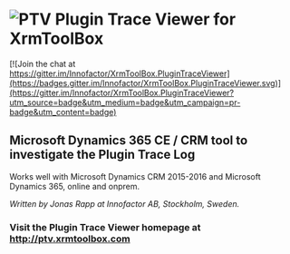 # ![PTV](http://ptv.xrmtoolbox.com/images/PTV2-150-transp.png) Plugin Trace Viewer for XrmToolBox

[![Join the chat at https://gitter.im/Innofactor/XrmToolBox.PluginTraceViewer](https://badges.gitter.im/Innofactor/XrmToolBox.PluginTraceViewer.svg)](https://gitter.im/Innofactor/XrmToolBox.PluginTraceViewer?utm_source=badge&utm_medium=badge&utm_campaign=pr-badge&utm_content=badge)


## Microsoft Dynamics 365 CE / CRM tool to investigate the Plugin Trace Log
Works well with Microsoft Dynamics CRM 2015-2016 and Microsoft Dynamics 365, online and onprem.

*Written by Jonas Rapp at Innofactor AB, Stockholm, Sweden.*

### Visit the Plugin Trace Viewer homepage at http://ptv.xrmtoolbox.com
